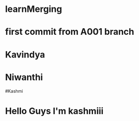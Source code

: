 # learnMerging
# first commit from A001 branch
# Kavindya
# Niwanthi
#Kashmi
# Hello Guys I'm kashmiii

